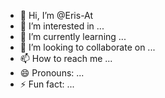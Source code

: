 - 👋 Hi, I’m @Eris-At
- 👀 I’m interested in ...
- 🌱 I’m currently learning ...
- 💞️ I’m looking to collaborate on ...
- 📫 How to reach me ...
- 😄 Pronouns: ...
- ⚡ Fun fact: ...

<!---
Eris-At/Eris-At is a ✨ special ✨ repository because its `README.md` (this file) appears on your GitHub profile.
You can click the Preview link to take a look at your changes.
--->
